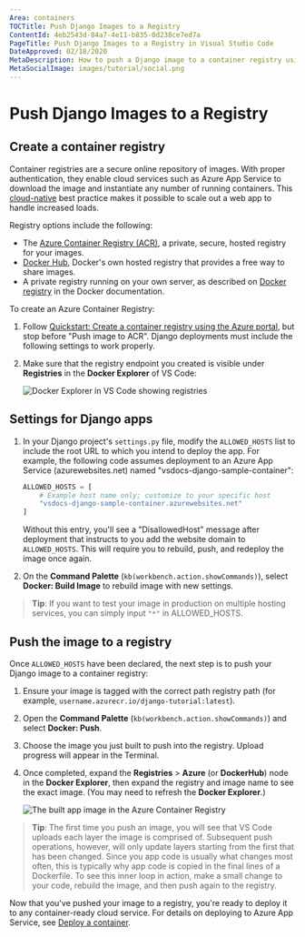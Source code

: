 ```yaml
---
Area: containers
TOCTitle: Push Django Images to a Registry
ContentId: 4eb2543d-84a7-4e11-b835-0d238ce7ed7a
PageTitle: Push Django Images to a Registry in Visual Studio Code
DateApproved: 02/18/2020
MetaDescription: How to push a Django image to a container registry using the VS Code docker extension
MetaSocialImage: images/tutorial/social.png
---
```


# Push Django Images to a Registry

## Create a container registry

Container registries are a secure online repository of images. With proper authentication, they enable cloud services such as Azure App Service to download the image and instantiate any number of running containers. This [cloud-native](https://azure.microsoft.com/overview/cloudnative/) best practice makes it possible to scale out a web app to handle increased loads.

Registry options include the following:

- The [Azure Container Registry (ACR)](https://azure.microsoft.com/services/container-registry/), a private, secure, hosted registry for your images.
- [Docker Hub](https://hub.docker.com/), Docker's own hosted registry that provides a free way to share images.
- A private registry running on your own server, as described on [Docker registry](https://docs.docker.com/registry/) in the Docker documentation.

To create an Azure Container Registry:

1. Follow [Quickstart: Create a container registry using the Azure portal](https://docs.microsoft.com/azure/container-registry/container-registry-get-started-portal), but stop before "Push image to ACR". Django deployments must include the following settings to work properly.

1. Make sure that the registry endpoint you created is visible under **Registries** in the **Docker Explorer** of VS Code:

    ![Docker Explorer in VS Code showing registries](images/quickstarts/python-django-registries.png)

## Settings for Django apps

1. In your Django project's `settings.py` file, modify the `ALLOWED_HOSTS` list to include the root URL to which you intend to deploy the app. For example, the following code assumes deployment to an Azure App Service (azurewebsites.net) named "vsdocs-django-sample-container":

    ```python
    ALLOWED_HOSTS = [
        # Example host name only; customize to your specific host
        "vsdocs-django-sample-container.azurewebsites.net"
    ]
    ```

    Without this entry, you'll see a "DisallowedHost" message after deployment that instructs to you add the website domain to `ALLOWED_HOSTS`. This will require you to rebuild, push, and redeploy the image once again.

2. On the **Command Palette** (`kb(workbench.action.showCommands)`), select **Docker: Build Image** to rebuild image with new settings.

>**Tip**: If you want to test your image in production on multiple hosting services, you can simply input `"*"` in ALLOWED_HOSTS.

## Push the image to a registry

Once `ALLOWED_HOSTS` have been declared, the next step is to push your Django image to a container registry:

1. Ensure your image is tagged with the correct path registry path (for example, `username.azurecr.io/django-tutorial:latest`).

1. Open the **Command Palette** (`kb(workbench.action.showCommands)`) and select **Docker: Push**.

1. Choose the image you just built to push into the registry. Upload progress will appear in the Terminal.

1. Once completed, expand the **Registries** > **Azure** (or **DockerHub**) node in the **Docker Explorer**, then expand the registry and image name to see the exact image. (You may need to refresh the **Docker Explorer**.)

    ![The built app image in the Azure Container Registry](images/quickstarts/python-django-image-in-acr.png)

> **Tip**: The first time you push an image, you will see that VS Code uploads each layer the image is comprised of. Subsequent push operations, however, will only update layers starting from the first that has been changed. Since you app code is usually what changes most often, this is typically why app code is copied in the final lines of a Dockerfile. To see this inner loop in action, make a small change to your code, rebuild the image, and then push again to the registry.

Now that you've pushed your image to a registry, you're ready to deploy it to any container-ready cloud service. For details on deploying to Azure App Service, see [Deploy a container](https://docs.microsoft.com/azure/python/tutorial-deploy-containers-01).
